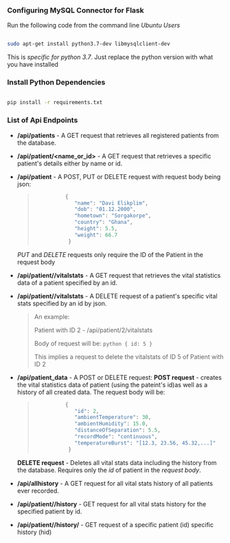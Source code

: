 ### Configuring MySQL Connector for Flask 

Run the following code from the command line *Ubuntu Users*
```bash

sudo apt-get install python3.7-dev libmysqlclient-dev

```

This is *specific for python 3.7*. Just replace the python version with what you have installed

### Install Python Dependencies

```bash

pip install -r requirements.txt

```

### List of Api Endpoints
* **/api/patients** - A GET request that retrieves all registered patients from the database.
* **/api/patient/<name_or_id>** - A GET request that retrieves a specific patient's details either by name or id.
* **/api/patient** - A POST, PUT or DELETE request with request body being json:
     > ```python
     >           { 
     >              "name": "Davi Elikplim",
     >              "dob": "01.12.2000",
     >              "hometown": "Sorgakorpe",
     >              "country": "Ghana",
     >              "height": 5.5,
     >              "weight": 66.7
     >            }
     > ```

    *PUT* and *DELETE* requests only require the ID of the Patient in the request body

* **/api/patient/<id>/vitalstats** - A GET request that retrieves the vital statistics data of a patient specified by an id.
* **/api/patient/<id>/vitalstats** - A DELETE request of a patient's specific vital stats specified by an id by json.
    > An example:
    >
    > Patient with ID 2 - /api/patient/2/vitalstats
    >
    > Body of request will be: ```python { id: 5 } ```
    >
    > This implies a request to delete the vitalstats of ID 5 of Patient with ID 2
* **/api/patient_data** - A POST or DELETE request:
    **POST request** - creates the vital statistics data of patient (using the pateint's id)as well as a history of all created data. The request body will be:
    
    > ```python
    >           { 
    >              "id": 2,
    >              "ambientTemperature": 30,
    >              "ambientHumidity": 15.0,
    >              "distanceOfSeparation": 5.5,
    >              "recordMode": "continuous",
    >              "temperatureBurst": "[12.3, 23.56, 45.32,...]"
    >            }
    > ```

    **DELETE request** - Deletes all vital stats data including the history from the database. Requires only the *id* of patient in the *request body*.
* **/api/allhistory** - A GET request for all vital stats history of all patients ever recorded.
* **/api/patient/<id>/history** - GET request for all vital stats history for the specified patient by id.
* **/api/patient/<id>/history/<hid>** - GET request of a specific patient (id) specific history (hid)